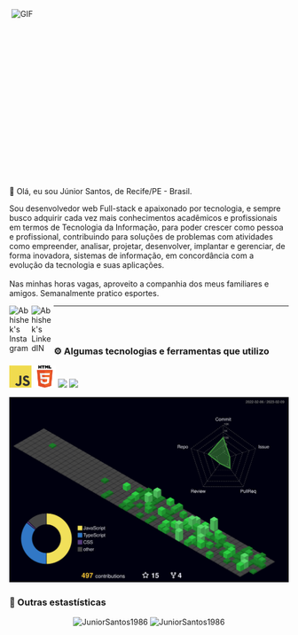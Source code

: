 <img align="right" alt="GIF" src="https://github.com/abhisheknaiidu/abhisheknaiidu/blob/master/code.gif?raw=true" width="500" height="320" />
👋 Olá, eu sou Júnior Santos, de Recife/PE - Brasil.

<br>
 
Sou desenvolvedor web Full-stack e apaixonado por tecnologia, e sempre busco adquirir cada vez mais conhecimentos acadêmicos e profissionais em termos de Tecnologia da Informação, para poder crescer como pessoa e profissional, contribuindo para soluções de problemas com atividades como empreender, analisar, projetar, desenvolver, implantar e gerenciar, de forma inovadora, sistemas de informação, em concordância com a evolução da tecnologia e suas aplicações.
  <br/>
  <br/>
  Nas minhas horas vagas, aproveito a companhia dos meus familiares e amigos. Semanalmente pratico esportes.

<a href="https://www.instagram.com/junior_santos_86/">
  <img align="left" alt="Abhishek's Instagram" width="40px" src="https://raw.githubusercontent.com/hussainweb/hussainweb/main/icons/instagram.png" />
</a>

<a href="https://www.linkedin.com/in/j%C3%BAnior-santos-838222236/">
  <img align="left" alt="Abhishek's LinkedIN" width="40px" src="https://raw.githubusercontent.com/peterthehan/peterthehan/master/assets/linkedin.svg" />
</a>
<hr/>
<br/>
<br/>


### ⚙️ Algumas tecnologias e ferramentas que utilizo

<code><img height="40" src="https://raw.githubusercontent.com/github/explore/80688e429a7d4ef2fca1e82350fe8e3517d3494d/topics/javascript/javascript.png"></code>
<code><img height="40" src="https://raw.githubusercontent.com/github/explore/80688e429a7d4ef2fca1e82350fe8e3517d3494d/topics/html/html.png"></code>
<code><img height="40" src="https://avatars1.githubusercontent.com/u/1517864?s=200&v=4"></code>
<code><img height="40" src="https://avatars3.githubusercontent.com/u/18133?s=200&v=4"></code>

![](./profile-3d-contrib/profile-night-green.svg)

### 🚀 Outras estastísticas

<p align="center">  
 <img src="https://github-readme-stats.vercel.app/api?username=JuniorSantos1986&show_icons=true&theme=radical" alt="JuniorSantos1986"/> 
  <img src="https://github-readme-stats.vercel.app/api/top-langs/?username=JuniorSantos1986&layout=compact&theme=radical" alt="JuniorSantos1986"
</p>



